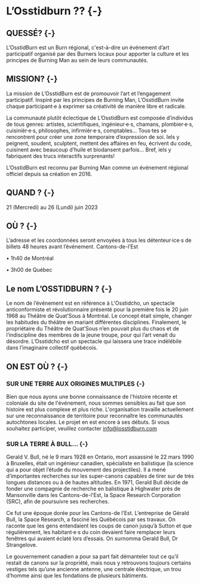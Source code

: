 # L’Osstidburn ?? {-}



## QUESSÉ? {-}

L’OsstidBurn est un Burn régional, c'est-à-dire un  événement d’art participatif organisé par des Burners locaux pour apporter la culture et les principes de Burning Man au sein de leurs communautés.

## MISSION? {-}

La mission de L’OsstidBurn est de promouvoir l’art et l’engagement participatif. Inspiré par  les principes de Burning Man, L’OsstidBurn invite chaque participant·e à exprimer sa créativité de manière libre et radicale. 


La communauté plutôt éclectique de L’OsstidBurn est composée d’individus de tous genres: artistes, scientifiques, ingénieur·e·s, chamans, plombier·e·s, cuisinièr·e·s, philosophes, infirmièr·e·s,  comptables… Tous·tes se rencontrent pour créer une zone temporaire d’expression de soi. Iels y peignent, soudent, sculptent, mettent des affaires  en feu, écrivent du code, cuisinent avec beaucoup d’huile et biodansent parfois… Bref, iels y fabriquent des trucs interactifs surprenants! 


L’OsstidBurn est reconnu par Burning Man comme un événement régional officiel depuis sa création en 2016. 

## QUAND ? {-} 


21 (Mercredi) au 26 (Lundi) juin 2023


## OÙ ? {-}

L’adresse et les coordonnées seront envoyées à tous les détenteur·ice·s de billets 48 heures avant l’événement. 
Cantons-de-l’Est

• 1h40 de Montréal 

• 3h00 de Québec 

## Le nom L’OSSTIDBURN ? {-}

Le nom de l’événement est en référence à L'Osstidcho, un spectacle anticonformiste et révolutionnaire présenté pour la première fois le 20 juin 1968 au Théâtre de Quat’Sous à Montréal. Le concept était simple, changer les habitudes du théâtre en mariant différentes disciplines. Finalement, le propriétaire du Théâtre de Quat’Sous n’en pouvait plus du chaos et de l’indiscipline des membres de la jeune troupe, pour qui l’art venait du désordre. L’Osstidcho est un spectacle qui laissera une trace indélébile dans l’imaginaire collectif québécois.

## ON EST OÙ ? {-}

### SUR UNE TERRE AUX ORIGINES MULTIPLES {-}

Bien que nous ayons une bonne connaissance de l'histoire récente et coloniale du site de l'événement, nous sommes sensibles au fait que son histoire est plus complexe et plus riche. L'organisation travaille actuellement sur une reconnaissance de territoire pour reconnaître les communautés autochtones locales. Le projet en est encore à ses débuts. Si vous souhaitez participer, veuillez contacter info@losstidburn.com

### SUR LA TERRE À BULL… {-}


Gerald V. Bull, né le 9 mars 1928 en Ontario, mort assassiné le 22 mars 1990 à Bruxelles, était un ingénieur canadien, spécialiste en balistique (la science qui a pour objet l’étude du mouvement des projectiles). Il a mené d’importantes recherches sur les super-canons capables de tirer sur de très longues distances ou à de hautes altitudes. En 1971, Gerald Bull décide de fonder une compagnie de recherche en balistique à Highwater près de Mansonville dans les Cantons-de-l'Est, la Space Research Corporation (SRC), afin de poursuivre ses recherches.  

Ce fut une époque dorée pour les Cantons-de l’Est. L’entreprise de Gérald Bull, la Space Research, a fasciné les Québécois par ses travaux. On raconte que les gens entendaient les coups de canon jusqu’à Sutton et que régulièrement, les habitant·e·s du coin devaient faire remplacer leurs fenêtres qui avaient éclaté lors d’essais. On surnomma Gerald Bull, Dr Strangelove. 

Le gouvernement canadien a pour sa part fait démanteler tout ce qu’il restait de canons sur la  propriété, mais nous y retrouvons toujours certains vestiges tels qu’une ancienne antenne, une centrale électrique, un trou d’homme ainsi que les fondations de plusieurs bâtiments.



